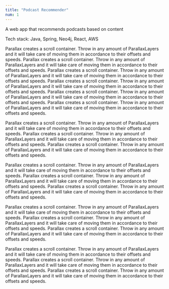 ```yaml
---
title: "Podcast Recommender"
num: 1
---
```


A web app that recommends podcasts based on content

Tech stack: Java, Spring, Neo4j, React, AWS

Parallax creates a scroll container. Throw in any amount of ParallaxLayers and it will take care of moving them in accordance to their offsets and speeds. Parallax creates a scroll container. Throw in any amount of ParallaxLayers and it will take care of moving them in accordance to their offsets and speeds. Parallax creates a scroll container. Throw in any amount of ParallaxLayers and it will take care of moving them in accordance to their offsets and speeds. Parallax creates a scroll container. Throw in any amount of ParallaxLayers and it will take care of moving them in accordance to their offsets and speeds. Parallax creates a scroll container. Throw in any amount of ParallaxLayers and it will take care of moving them in accordance to their offsets and speeds. Parallax creates a scroll container. Throw in any amount of ParallaxLayers and it will take care of moving them in accordance to their offsets and speeds.

Parallax creates a scroll container. Throw in any amount of ParallaxLayers and it will take care of moving them in accordance to their offsets and speeds. Parallax creates a scroll container. Throw in any amount of ParallaxLayers and it will take care of moving them in accordance to their offsets and speeds. Parallax creates a scroll container. Throw in any amount of ParallaxLayers and it will take care of moving them in accordance to their offsets and speeds.


Parallax creates a scroll container. Throw in any amount of ParallaxLayers and it will take care of moving them in accordance to their offsets and speeds. Parallax creates a scroll container. Throw in any amount of ParallaxLayers and it will take care of moving them in accordance to their offsets and speeds. Parallax creates a scroll container. Throw in any amount of ParallaxLayers and it will take care of moving them in accordance to their offsets and speeds.




Parallax creates a scroll container. Throw in any amount of ParallaxLayers and it will take care of moving them in accordance to their offsets and speeds. Parallax creates a scroll container. Throw in any amount of ParallaxLayers and it will take care of moving them in accordance to their offsets and speeds. Parallax creates a scroll container. Throw in any amount of ParallaxLayers and it will take care of moving them in accordance to their offsets and speeds.

Parallax creates a scroll container. Throw in any amount of ParallaxLayers and it will take care of moving them in accordance to their offsets and speeds. Parallax creates a scroll container. Throw in any amount of ParallaxLayers and it will take care of moving them in accordance to their offsets and speeds. Parallax creates a scroll container. Throw in any amount of ParallaxLayers and it will take care of moving them in accordance to their offsets and speeds.